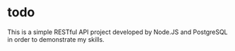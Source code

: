 # todo
This is a simple RESTful API project developed by Node.JS and PostgreSQL in order to demonstrate my skills.
